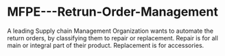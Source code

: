 # MFPE---Retrun-Order-Management
A leading Supply chain Management Organization wants to automate the return orders, by classifying them to repair or replacement. Repair is for all main or integral part of their product. Replacement is for accessories.
